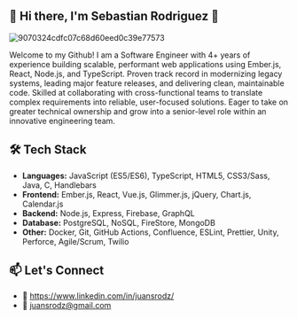 ## 👋 Hi there, I'm Sebastian Rodriguez 👋

![9070324cdfc07c68d60eed0c39e77573](https://github.com/user-attachments/assets/d72421c5-61da-47e0-b54b-1aa77f5efc71)

Welcome to my Github! I am a Software Engineer with 4+ years of experience building scalable, performant web applications using Ember.js, React, Node.js, and TypeScript. Proven track record in modernizing legacy systems, leading major feature releases, and delivering clean, maintainable code. Skilled at collaborating with cross-functional teams to translate complex requirements into reliable, user-focused solutions. Eager to take on greater technical ownership and grow into a senior-level role within an innovative engineering team.

## 🛠️ Tech Stack
- **Languages:** JavaScript (ES5/ES6), TypeScript, HTML5, CSS3/Sass, Java, C, Handlebars
- **Frontend:** Ember.js, React, Vue.js, Glimmer.js, jQuery, Chart.js, Calendar.js
- **Backend:** Node.js, Express, Firebase, GraphQL
- **Database:** PostgreSQL, NoSQL, FireStore, MongoDB
- **Other:** Docker, Git, GitHub Actions, Confluence, ESLint, Prettier, Unity, Perforce, Agile/Scrum, Twilio

## 📫 Let's Connect
- 💼 https://www.linkedin.com/in/juansrodz/
- 📧 juansrodz@gmail.com
